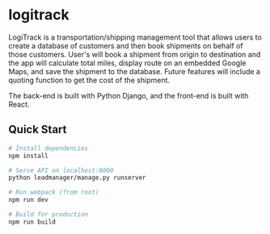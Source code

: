 # logitrack
LogiTrack is a transportation/shipping management tool that allows users to create a database of customers and then book shipments on behalf of those customers. User's will book a shipment from origin to destination and the app will calculate total miles, display route on an embedded Google Maps, and save the shipment to the database. Future features will include a quoting function to get the cost of the shipment.

The back-end is built with Python Django, and the front-end is built with React.

## Quick Start

```bash
# Install dependencies
npm install

# Serve API on localhost:8000
python leadmanager/manage.py runserver

# Run webpack (from root)
npm run dev

# Build for production
npm run build
```
